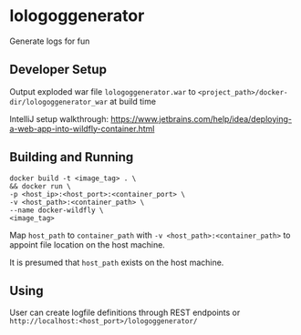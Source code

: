 # lologoggenerator
Generate logs for fun

## Developer Setup

Output exploded war file `lologoggenerator.war` to `<project_path>/docker-dir/lologoggenerator_war` at build time

IntelliJ setup walkthrough: https://www.jetbrains.com/help/idea/deploying-a-web-app-into-wildfly-container.html

## Building and Running

```
docker build -t <image_tag> . \
&& docker run \
-p <host_ip>:<host_port>:<container_port> \
-v <host_path>:<container_path> \
--name docker-wildfly \
<image_tag> 
```

Map `host_path` to `container_path` with `-v <host_path>:<container_path>` to appoint file location on the host machine.

It is presumed that `host_path` exists on the host machine.

## Using
User can create logfile definitions through REST endpoints or `http://localhost:<host_port>/lologoggenerator/`
